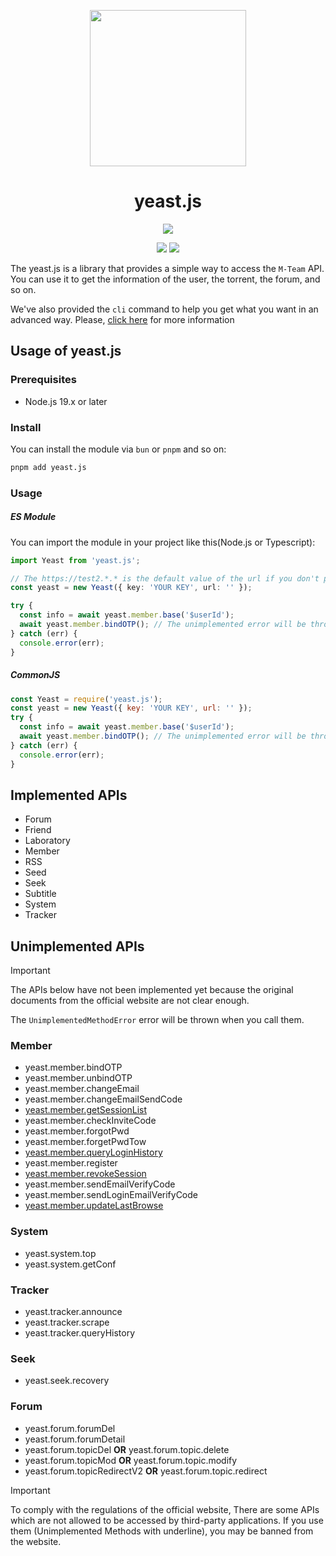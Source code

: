 <p align="center">
  <img width="250" height="250" src="https://github.com/danielsss/yeast.js/blob/main/docs/images/logo.png">
</p>
<h1 align="center">yeast.js</h1>

<p align="center">
  <a href="https://www.typescriptlang.org/" target="_blank"><img src="https://forthebadge.com/images/badges/made-with-typescript.svg"></a>
</p>

<p align="center">
  <a href="https://www.npmjs.com/package/yeast.js" target="_blank"><img src="https://img.shields.io/npm/v/yeast.js?style=for-the-badge"></a>
  <a href="https://www.npmjs.com/package/yeast.js" target="_blank"><img src="https://img.shields.io/npm/dt/yeast.js?style=for-the-badge"></a>
</p>


The yeast.js is a library that provides a simple way to access the `M-Team` API.
You can use it to get the information of the user, the torrent, the forum, and so on.


We've also provided the `cli` command to help you get what you want in an advanced way. Please, [click here](./docs/cli.md) for more information


## Usage of yeast.js



### Prerequisites

- Node.js 19.x or later

### Install

You can install the module via `bun` or `pnpm` and so on:

```bash
pnpm add yeast.js
```

### Usage

##### ES Module

You can import the module in your project like this(Node.js or Typescript):

```typescript
import Yeast from 'yeast.js';

// The https://test2.*.* is the default value of the url if you don't provide it.
const yeast = new Yeast({ key: 'YOUR KEY', url: '' });

try {
  const info = await yeast.member.base('$userId');
  await yeast.member.bindOTP(); // The unimplemented error will be thrown
} catch (err) {
  console.error(err);
}
```

##### CommonJS

```javascript
const Yeast = require('yeast.js');
const yeast = new Yeast({ key: 'YOUR KEY', url: '' });
try {
  const info = await yeast.member.base('$userId');
  await yeast.member.bindOTP(); // The unimplemented error will be thrown
} catch (err) {
  console.error(err);
}
```

## Implemented APIs 

* Forum
* Friend
* Laboratory
* Member
* RSS
* Seed
* Seek
* Subtitle
* System
* Tracker


## Unimplemented APIs

> [!IMPORTANT]
> 
> The APIs below have not been implemented yet because the original documents from the official website are not clear enough.
> 
> The `UnimplementedMethodError` error will be thrown when you call them.

### Member

* yeast.member.bindOTP
* yeast.member.unbindOTP
* yeast.member.changeEmail
* yeast.member.changeEmailSendCode
* <ins>yeast.member.getSessionList</ins>
* yeast.member.checkInviteCode
* yeast.member.forgotPwd
* yeast.member.forgetPwdTow
* <ins>yeast.member.queryLoginHistory</ins>
* yeast.member.register
* <ins>yeast.member.revokeSession</ins>
* yeast.member.sendEmailVerifyCode
* yeast.member.sendLoginEmailVerifyCode
* <ins>yeast.member.updateLastBrowse</ins>

### System

* yeast.system.top
* yeast.system.getConf

### Tracker

* yeast.tracker.announce
* yeast.tracker.scrape
* yeast.tracker.queryHistory


### Seek

* yeast.seek.recovery

### Forum

* yeast.forum.forumDel
* yeast.forum.forumDetail
* yeast.forum.topicDel **OR** yeast.forum.topic.delete
* yeast.forum.topicMod **OR** yeast.forum.topic.modify
* yeast.forum.topicRedirectV2 **OR** yeast.forum.topic.redirect



> [!IMPORTANT]
> To comply with the regulations of the official website, 
> There are some APIs which are not allowed to be accessed by third-party applications. 
> If you use them (Unimplemented Methods with underline), you may be banned from the website.
